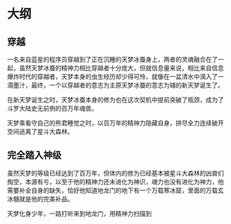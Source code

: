 # 大纲

## 穿越

一名来自蓝星的程序员穿越到了正在沉睡的天梦冰蚕身上，两者的灵魂融合在了一起，虽然天梦冰蚕的精神力相比穿越者十分庞大，但就信息量来说，相比来自信息爆炸时代的穿越者，天梦本身的虫生经历却少得可怜，就像在一盆清水中滴入了一滴墨汁，最终，一个以穿越者的意志为主原天梦冰蚕的意志为辅的新天梦诞生了。

在新天梦诞生之时，天梦冰蚕本身的修为也在这次契机中提前突破了瓶颈，成为了斗罗大陆史无前例的百万年魂兽。

天梦乘看守自己的熊君睡觉之时，以百万年的精神力隐藏自身，拼尽全力连续破开空间逃离了星斗大森林。

## 完全踏入神级

虽然天梦的等级已经达到了百万年，但体内的修为已经基本被星斗大森林的凶兽们掏空，本源有亏，以至于他的精神力还未进化为神识，魂力也没有进化为神力，他需要补全自身的缺失，恰好他知道地龙门的地下有一个万载寒冰窟，里面的万载玄冰髓就是他的完美补品。

天梦化身少年，一路打听来到地龙门，用精神力扫描到

